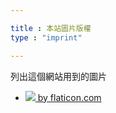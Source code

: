 ```yaml
---

title : 本站圖片版權
type : "imprint"

---
```


列出這個網站用到的圖片

- [![](/img/landscape_256.png) by flaticon.com](http://www.flaticon.com/free-icon/factory_234833)